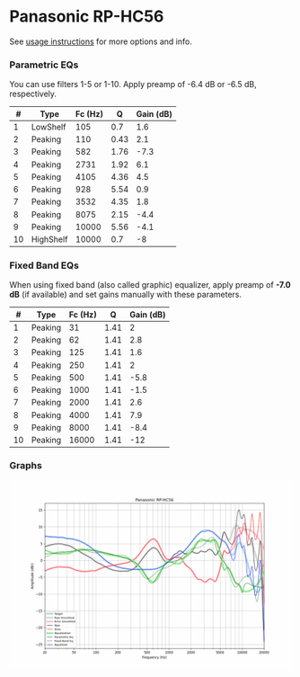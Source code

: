 # Panasonic RP-HC56
See [usage instructions](https://github.com/jaakkopasanen/AutoEq#usage) for more options and info.

### Parametric EQs
You can use filters 1-5 or 1-10. Apply preamp of -6.4 dB or -6.5 dB, respectively.

|   # | Type      |   Fc (Hz) |    Q |   Gain (dB) |
|-----|-----------|-----------|------|-------------|
|   1 | LowShelf  |       105 | 0.7  |         1.6 |
|   2 | Peaking   |       110 | 0.43 |         2.1 |
|   3 | Peaking   |       582 | 1.76 |        -7.3 |
|   4 | Peaking   |      2731 | 1.92 |         6.1 |
|   5 | Peaking   |      4105 | 4.36 |         4.5 |
|   6 | Peaking   |       928 | 5.54 |         0.9 |
|   7 | Peaking   |      3532 | 4.35 |         1.8 |
|   8 | Peaking   |      8075 | 2.15 |        -4.4 |
|   9 | Peaking   |     10000 | 5.56 |        -4.1 |
|  10 | HighShelf |     10000 | 0.7  |        -8   |

### Fixed Band EQs
When using fixed band (also called graphic) equalizer, apply preamp of **-7.0 dB** (if available) and set gains manually with these parameters.

|   # | Type    |   Fc (Hz) |    Q |   Gain (dB) |
|-----|---------|-----------|------|-------------|
|   1 | Peaking |        31 | 1.41 |         2   |
|   2 | Peaking |        62 | 1.41 |         2.8 |
|   3 | Peaking |       125 | 1.41 |         1.6 |
|   4 | Peaking |       250 | 1.41 |         2   |
|   5 | Peaking |       500 | 1.41 |        -5.8 |
|   6 | Peaking |      1000 | 1.41 |        -1.5 |
|   7 | Peaking |      2000 | 1.41 |         2.6 |
|   8 | Peaking |      4000 | 1.41 |         7.9 |
|   9 | Peaking |      8000 | 1.41 |        -8.4 |
|  10 | Peaking |     16000 | 1.41 |       -12   |

### Graphs
![](./Panasonic%20RP-HC56.png)
